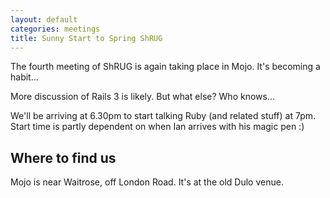 ```yaml
---
layout: default
categories: meetings
title: Sunny Start to Spring ShRUG
---
```


The fourth meeting of ShRUG is again taking place in Mojo. It's becoming a habit...

More discussion of Rails 3 is likely. But what else? Who knows...

We'll be arriving at 6.30pm to start talking Ruby (and related stuff) at 7pm. Start time is partly dependent on when Ian arrives with his magic pen :)

## Where to find us

Mojo is near Waitrose, off London Road. It's at the old Dulo venue.
